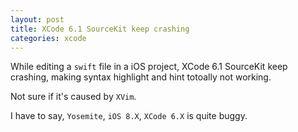 ```yaml
---
layout: post
title: XCode 6.1 SourceKit keep crashing
categories: xcode
---
```


While editing a `swift` file in a iOS project, XCode 6.1 SourceKit keep crashing, making syntax highlight and hint totoally not working.

Not sure if it's caused by `XVim`.

I have to say, `Yosemite`, `iOS 8.X`, `XCode 6.X` is quite buggy.
